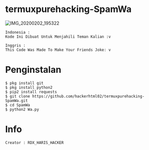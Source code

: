 # termuxpurehacking-SpamWa
![IMG_20200202_195322](https://user-images.githubusercontent.com/59508497/73608456-b8536a80-45f5-11ea-8458-50817c3088a2.JPG)

```
Indonesia :
Kode Ini Dibuat Untuk Menjahili Teman Kalian :v
```
```
Inggris : 
This Code Was Made To Make Your Friends Joke: v
```
# Penginstalan
```
$ pkg install git
$ pkg install python2
$ pip2 install requests
$ git clone https://github.com/hackerhtml02/termuxpurehacking-SpamWa.git
$ cd SpamWa
$ python2 Wa.py
```

# Info
```
Creator : RDX_HARIS_HACKER
```
